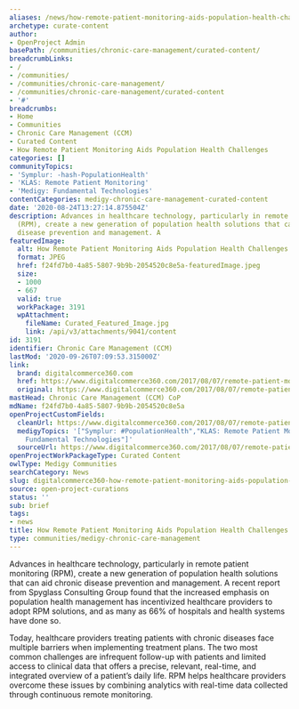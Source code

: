 ```yaml
---
aliases: /news/how-remote-patient-monitoring-aids-population-health-challenges
archetype: curate-content
author:
- OpenProject Admin
basePath: /communities/chronic-care-management/curated-content/
breadcrumbLinks:
- /
- /communities/
- /communities/chronic-care-management/
- /communities/chronic-care-management/curated-content
- '#'
breadcrumbs:
- Home
- Communities
- Chronic Care Management (CCM)
- Curated Content
- How Remote Patient Monitoring Aids Population Health Challenges
categories: []
communityTopics:
- 'Symplur: -hash-PopulationHealth'
- 'KLAS: Remote Patient Monitoring'
- 'Medigy: Fundamental Technologies'
contentCategories: medigy-chronic-care-management-curated-content
date: '2020-08-24T13:27:14.875504Z'
description: Advances in healthcare technology, particularly in remote patient monitoring
  (RPM), create a new generation of population health solutions that can aid chronic
  disease prevention and management. A
featuredImage:
  alt: How Remote Patient Monitoring Aids Population Health Challenges
  format: JPEG
  href: f24fd7b0-4a85-5807-9b9b-2054520c8e5a-featuredImage.jpeg
  size:
  - 1000
  - 667
  valid: true
  workPackage: 3191
  wpAttachment:
    fileName: Curated_Featured_Image.jpg
    link: /api/v3/attachments/9041/content
id: 3191
identifier: Chronic Care Management (CCM)
lastMod: '2020-09-26T07:09:53.315000Z'
link:
  brand: digitalcommerce360.com
  href: https://www.digitalcommerce360.com/2017/08/07/remote-patient-monitoring-aids-population-health-challenges/
  original: https://www.digitalcommerce360.com/2017/08/07/remote-patient-monitoring-aids-population-health-challenges/
mastHead: Chronic Care Management (CCM) CoP
mdName: f24fd7b0-4a85-5807-9b9b-2054520c8e5a
openProjectCustomFields:
  cleanUrl: https://www.digitalcommerce360.com/2017/08/07/remote-patient-monitoring-aids-population-health-challenges/
  medigyTopics: '["Symplur: #PopulationHealth","KLAS: Remote Patient Monitoring","Medigy:
    Fundamental Technologies"]'
  sourceUrl: https://www.digitalcommerce360.com/2017/08/07/remote-patient-monitoring-aids-population-health-challenges/
openProjectWorkPackageType: Curated Content
owlType: Medigy Communities
searchCategory: News
slug: digitalcommerce360-how-remote-patient-monitoring-aids-population-health-challenges
source: open-project-curations
status: ''
sub: brief
tags:
- news
title: How Remote Patient Monitoring Aids Population Health Challenges
type: communities/medigy-chronic-care-management
---
```


Advances in healthcare technology, particularly in remote patient monitoring (RPM), create a new generation of population health solutions that can aid chronic disease prevention and management. A recent report from Spyglass Consulting Group found that the increased emphasis on population health management has incentivized healthcare providers to adopt RPM solutions, and as many as 66% of hospitals and health systems have done so.

Today, healthcare providers treating patients with chronic diseases face multiple barriers when implementing treatment plans. The two most common challenges are infrequent follow-up with patients and limited access to clinical data that offers a precise, relevant, real-time, and integrated overview of a patient’s daily life. RPM helps healthcare providers overcome these issues by combining analytics with real-time data collected through continuous remote monitoring.